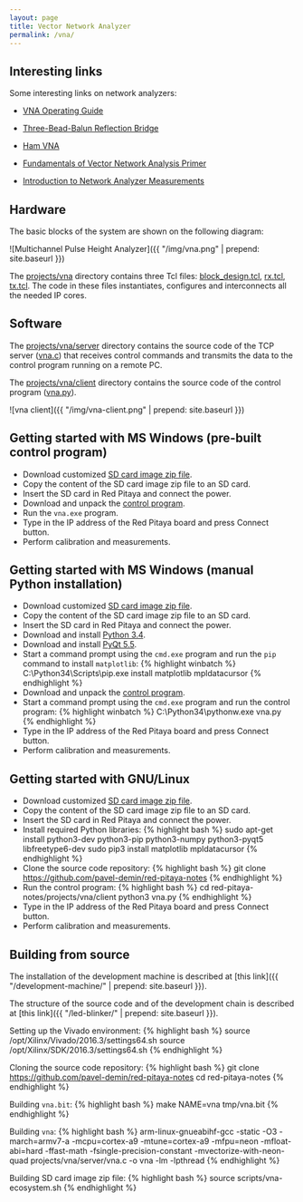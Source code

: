 ```yaml
---
layout: page
title: Vector Network Analyzer 
permalink: /vna/
---
```


Interesting links
-----

Some interesting links on network analyzers:

 - [VNA Operating Guide](http://www.wetterlin.org/sam/SA/Operation/VNA_Guide.pdf)

 - [Three-Bead-Balun Reflection Bridge](http://www.wetterlin.org/sam/Reflection/3BeadBalunBridge.pdf)
 
 - [Ham VNA](http://dxatlas.com/HamVNA)

 - [Fundamentals of Vector Network Analysis Primer](http://rohde-schwarz-scopes.com/designcon/VNA%20fundamentals%20primer.pdf)

 - [Introduction to Network Analyzer Measurements](http://download.ni.com/evaluation/rf/Introduction_to_Network_Analyzer_Measurements.pdf)

Hardware
-----

The basic blocks of the system are shown on the following diagram:

![Multichannel Pulse Height Analyzer]({{ "/img/vna.png" | prepend: site.baseurl }})

The [projects/vna](https://github.com/pavel-demin/red-pitaya-notes/tree/master/projects/vna) directory contains three Tcl files: [block_design.tcl](https://github.com/pavel-demin/red-pitaya-notes/blob/master/projects/vna/block_design.tcl), [rx.tcl](https://github.com/pavel-demin/red-pitaya-notes/blob/master/projects/vna/rx.tcl), [tx.tcl](https://github.com/pavel-demin/red-pitaya-notes/blob/master/projects/vna/tx.tcl). The code in these files instantiates, configures and interconnects all the needed IP cores.

Software
-----

The [projects/vna/server](https://github.com/pavel-demin/red-pitaya-notes/tree/master/projects/vna/server) directory contains the source code of the TCP server ([vna.c](https://github.com/pavel-demin/red-pitaya-notes/blob/master/projects/vna/server/vna.c)) that receives control commands and transmits the data to the control program running on a remote PC.

The [projects/vna/client](https://github.com/pavel-demin/red-pitaya-notes/tree/master/projects/vna/client) directory contains the source code of the control program ([vna.py](https://github.com/pavel-demin/red-pitaya-notes/blob/master/projects/vna/client/vna.py)).

![vna client]({{ "/img/vna-client.png" | prepend: site.baseurl }})

Getting started with MS Windows (pre-built control program)
-----

 - Download customized [SD card image zip file](https://www.dropbox.com/sh/5fy49wae6xwxa8a/AACaGYcNoWFKjqUksq8rAod-a/vna/ecosystem-0.95-1-6deb253-vna.zip?dl=1).
 - Copy the content of the SD card image zip file to an SD card.
 - Insert the SD card in Red Pitaya and connect the power.
 - Download and unpack the [control program](https://www.dropbox.com/sh/5fy49wae6xwxa8a/AACfVqJAsXJTqv2_ySIxlfnSa/vna/vna-win32-20160623.zip?dl=1).
 - Run the `vna.exe` program.
 - Type in the IP address of the Red Pitaya board and press Connect button.
 - Perform calibration and measurements.

Getting started with MS Windows (manual Python installation)
-----

 - Download customized [SD card image zip file](https://www.dropbox.com/sh/5fy49wae6xwxa8a/AACaGYcNoWFKjqUksq8rAod-a/vna/ecosystem-0.95-1-6deb253-vna.zip?dl=1).
 - Copy the content of the SD card image zip file to an SD card.
 - Insert the SD card in Red Pitaya and connect the power.
 - Download and install [Python 3.4](https://www.python.org/ftp/python/3.4.4/python-3.4.4.msi).
 - Download and install [PyQt 5.5](http://heanet.dl.sourceforge.net/project/pyqt/PyQt5/PyQt-5.5.1/PyQt5-5.5.1-gpl-Py3.4-Qt5.5.1-x32.exe).
 - Start a command prompt using the `cmd.exe` program and run the `pip` command to install `matplotlib`:
{% highlight winbatch %}
C:\Python34\Scripts\pip.exe install matplotlib mpldatacursor
{% endhighlight %}
 - Download and unpack the [control program](https://www.dropbox.com/sh/5fy49wae6xwxa8a/AACgtsa8KWjIjwhqxTn63ZeAa/vna/vna-python3-20160623.zip?dl=1).
 - Start a command prompt using the `cmd.exe` program and run the control program:
{% highlight winbatch %}
C:\Python34\pythonw.exe vna.py
{% endhighlight %}
 - Type in the IP address of the Red Pitaya board and press Connect button.
 - Perform calibration and measurements.

Getting started with GNU/Linux
-----

 - Download customized [SD card image zip file](https://www.dropbox.com/sh/5fy49wae6xwxa8a/AACaGYcNoWFKjqUksq8rAod-a/vna/ecosystem-0.95-1-6deb253-vna.zip?dl=1).
 - Copy the content of the SD card image zip file to an SD card.
 - Insert the SD card in Red Pitaya and connect the power.
 - Install required Python libraries:
{% highlight bash %}
sudo apt-get install python3-dev python3-pip python3-numpy python3-pyqt5 libfreetype6-dev
sudo pip3 install matplotlib mpldatacursor
{% endhighlight %}
 - Clone the source code repository:
{% highlight bash %}
git clone https://github.com/pavel-demin/red-pitaya-notes
{% endhighlight %}
 - Run the control program:
{% highlight bash %}
cd red-pitaya-notes/projects/vna/client
python3 vna.py
{% endhighlight %}
 - Type in the IP address of the Red Pitaya board and press Connect button.
 - Perform calibration and measurements.

Building from source
-----

The installation of the development machine is described at [this link]({{ "/development-machine/" | prepend: site.baseurl }}).

The structure of the source code and of the development chain is described at [this link]({{ "/led-blinker/" | prepend: site.baseurl }}).

Setting up the Vivado environment:
{% highlight bash %}
source /opt/Xilinx/Vivado/2016.3/settings64.sh
source /opt/Xilinx/SDK/2016.3/settings64.sh
{% endhighlight %}

Cloning the source code repository:
{% highlight bash %}
git clone https://github.com/pavel-demin/red-pitaya-notes
cd red-pitaya-notes
{% endhighlight %}

Building `vna.bit`:
{% highlight bash %}
make NAME=vna tmp/vna.bit
{% endhighlight %}

Building `vna`:
{% highlight bash %}
arm-linux-gnueabihf-gcc -static -O3 -march=armv7-a -mcpu=cortex-a9 -mtune=cortex-a9 -mfpu=neon -mfloat-abi=hard -ffast-math -fsingle-precision-constant -mvectorize-with-neon-quad projects/vna/server/vna.c -o vna -lm -lpthread
{% endhighlight %}

Building SD card image zip file:
{% highlight bash %}
source scripts/vna-ecosystem.sh
{% endhighlight %}

